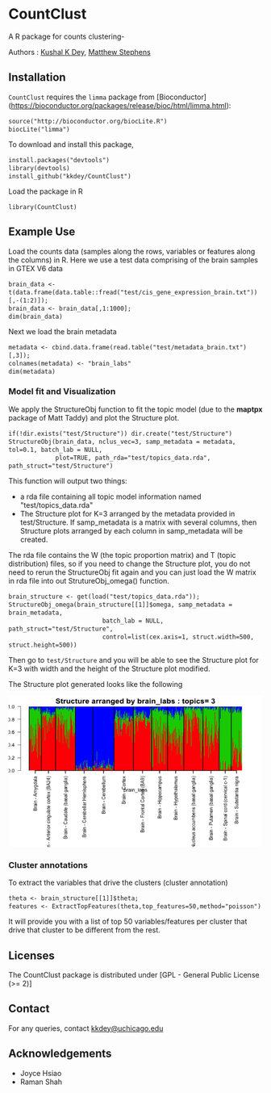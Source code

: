 # CountClust
A R package for counts clustering-

Authors : [Kushal K Dey](http://kkdey.github.io/), [Matthew Stephens](http://stephenslab.uchicago.edu/)

## Installation

`CountClust` requires the `limma` package from [Bioconductor]
(https://bioconductor.org/packages/release/bioc/html/limma.html):

```
source("http://bioconductor.org/biocLite.R")
biocLite("limma")
```

To download and install this package,

```
install.packages("devtools")
library(devtools)
install_github("kkdey/CountClust")
```

Load the package in R

```
library(CountClust)
```

## Example Use

Load the counts data (samples along the rows, variables or features along the columns) in R. Here we use a test data comprising of the brain samples in GTEX V6 data

```
brain_data <- t(data.frame(data.table::fread("test/cis_gene_expression_brain.txt"))[,-(1:2)]);
brain_data <- brain_data[,1:1000];
dim(brain_data)
```
Next we load the brain metadata

```
metadata <- cbind.data.frame(read.table("test/metadata_brain.txt")[,3]);
colnames(metadata) <- "brain_labs"
dim(metadata)
```

### Model fit and Visualization

We  apply the StructureObj function to fit the topic model (due to the **maptpx** package of Matt Taddy)
and plot the Structure plot.

```
if(!dir.exists("test/Structure")) dir.create("test/Structure")
StructureObj(brain_data, nclus_vec=3, samp_metadata = metadata, tol=0.1, batch_lab = NULL,
             plot=TRUE, path_rda="test/topics_data.rda", path_struct="test/Structure")
```

This function will output two things:

-  a rda file containing all topic model information named "test/topics_data.rda"
-  The Structure plot for K=3 arranged by the metadata provided in test/Structure. If samp_metadata is a matrix
   with several columns, then Structure plots arranged by each column in samp_metadata will be created.

The rda file contains the W (the topic proportion matrix) and T (topic distribution) files, so if you need to change
the Structure plot, you do not need to rerun the StructureObj fit again and you can just load the W matrix in rda
file into out StrutureObj_omega() function.

```
brain_structure <- get(load("test/topics_data.rda"));
StructureObj_omega(brain_structure[[1]]$omega, samp_metadata = brain_metadata,
                          batch_lab = NULL, path_struct="test/Structure",
                          control=list(cex.axis=1, struct.width=500, struct.height=500))
```

Then go to `test/Structure` and you will be able to see the Structure plot for K=3 with width and the height
of the Structure plot modified.

The Structure plot generated looks like the following

<img src='test/Structure/clus_3/struct_clus_3_labs.png' style="width:550px;height:300px;">


### Cluster annotations

To extract the variables that drive the clusters (cluster annotation)

```
theta <- brain_structure[[1]]$theta;
features <- ExtractTopFeatures(theta,top_features=50,method="poisson")
```
It will provide you with a list of top 50 variables/features per cluster that drive that cluster to be
different from the rest.

## Licenses

The CountClust package is distributed under [GPL - General Public License (>= 2)]

## Contact

For any queries, contact [kkdey@uchicago.edu](kkdey@uchicago.edu)

## Acknowledgements

- Joyce Hsiao
- Raman Shah
